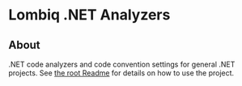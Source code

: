 # Lombiq .NET Analyzers

## About

.NET code analyzers and code convention settings for general .NET projects. See [the root Readme](../Readme.md) for details on how to use the project.
